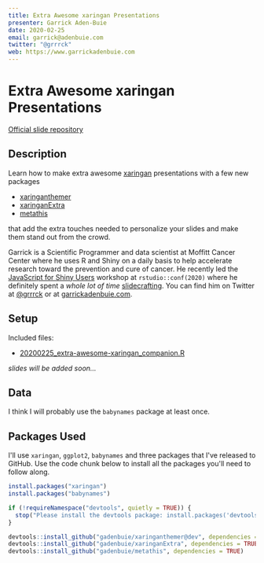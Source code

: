 ```yaml
---
title: Extra Awesome xaringan Presentations
presenter: Garrick Aden-Buie
date: 2020-02-25
email: garrick@adenbuie.com
twitter: "@grrrck"
web: https://www.garrickadenbuie.com
---
```


[xaringan]: https://slides.yihui.org/xaringan/
[xaringanthemer]: https://pkg.garrickadenbuie.com/xaringanthemer
[xaringanExtra]: https://pkg.garrickadenbuie.com/xaringanExtra
[metathis]: https://pkg.garrickadenbuie.com/metathis
[grrrck]: https://twitter.com/grrrck
[gab]: https://www.garrickadenbuie.com

# Extra Awesome xaringan Presentations

[Official slide repository](https://github.com/gadenbuie/extra-awesome-xaringan)

## Description

Learn how to make extra awesome [xaringan] presentations with a few new packages

- [xaringanthemer]
- [xaringanExtra]
- [metathis]

that add the extra touches needed to personalize your slides and make them stand out from the crowd.

Garrick is a Scientific Programmer and data scientist at Moffitt Cancer Center where he uses R and Shiny on a daily basis to help accelerate research toward the prevention and cure of cancer. He recently led the [JavaScript for Shiny Users](https://js4shiny.com) workshop at `rstudio::conf(2020)` where he definitely spent a _whole lot of time_ [slidecrafting](https://twitter.com/grrrck/status/1159087961931169795). You can find him on Twitter at [&commat;grrrck][grrrck] or at [garrickadenbuie.com][gab].

## Setup

Included files:

- [20200225_extra-awesome-xaringan_companion.R](20200225_extra-awesome-xaringan_companion.R)

_slides will be added soon..._

## Data

I think I will probably use the `babynames` package at least once.

## Packages Used

I'll use `xaringan`, `ggplot2`, `babynames` and three packages that I've released to GitHub. Use the code chunk below to install all the packages you'll need to follow along.

```r
install.packages("xaringan")
install.packages("babynames")

if (!requireNamespace("devtools", quietly = TRUE)) {
  stop("Please install the devtools package: install.packages('devtools')")
}

devtools::install_github("gadenbuie/xaringanthemer@dev", dependencies = TRUE)
devtools::install_github("gadenbuie/xaringanExtra", dependencies = TRUE)
devtools::install_github("gadenbuie/metathis", dependencies = TRUE)
```
